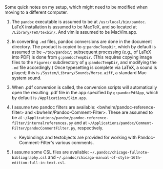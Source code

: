 Some quick notes on my setup, which might need to be modified when moving to a
different computer.

1. The `pandoc` executable is assumed to be at `/usr/local/bin/pandoc`. LaTeX
   installation is assumed to be MacTeX, and so located at
   `/Library/TeX/texbin/`. And vim is assumed to be MacVim.app.

2. In converting `.md` files, pandoc conversions are done in the document
   directory. The product is copied to `g:pandocTempDir`, which by default is
   assumed to be `~/tmp/pandoc/`; subsequent processing (e.g., of LaTeX into
   PDF) is done from `g:pandocTempDir`. (This requires copying image files to
   the `Figures/` subdirectory of `g:pandocTempDir`, and modifying the `.md`
   file accordingly.) Once typesetting is complete via LaTeX, a sound is
   played; this is `/System/Library/Sounds/Morse.aiff`, a standard Mac system
   sound.

3. When .pdf conversion is called, the conversion scripts will automatically
   open the resulting .pdf file in the app specified by `g:pandocPdfApp`, which
   by default is `/Applications/Skim.app`.

4. I assume two pandoc filters are available: <bwhelm/pandoc-reference-filter>
   and <bwhelm/Pandoc-Comment-Filter>. These are assumed to be at
   `~/Applications/pandoc/pandoc-reference-filter/internalreferences.py` and at
   `~/Applications/pandoc/Comment-Filter/pandocCommentFilter.py`, respectively.

    - Keybindings and textobjects are provided for working with
      Pandoc-Comment-Filter's various comments.

5. I assume some CSL files are available:
   `~/.pandoc/chicago-fullnote-bibliography.csl` and
   `~/.pandoc/chicago-manual-of-style-16th-edition-full-in-text.csl`.
